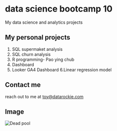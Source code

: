 # data science bootcamp 10
My data science and analytics projects

## My personal projects

1. SQL supermaket analysis
2. SQL churn analysis
3. R programming- Pao ying chub
4. Dashboard
5. Looker GA4 Dashboard
6.Linear regression model

## Contact me 
reach out to me at toy@datarockie.com


## Image
![Dead pool](https://th.bing.com/th/id/OIP.c8zObAsDZpe4ygyr4i-CXQHaHa?w=175&h=180&c=7&r=0&o=5&pid=1.7)
